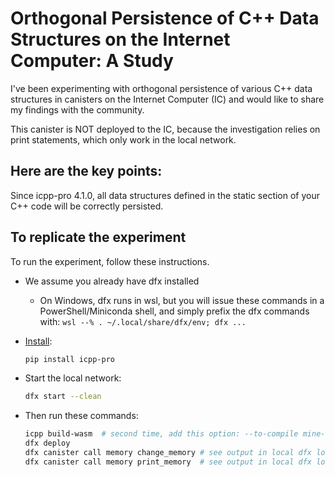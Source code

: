 # Orthogonal Persistence of C++ Data Structures on the Internet Computer: A Study

I've been experimenting with orthogonal persistence of various C++ data structures in canisters on the Internet Computer (IC) and would like to share my findings with the community.

This canister is NOT deployed to the IC, because the investigation relies on print statements, which only work in the local network.

## Here are the key points:

Since icpp-pro 4.1.0, all data structures defined in the static section of your C++ code will be correctly persisted.

## To replicate the experiment

To run the experiment, follow these instructions. 

 - We assume you already have dfx installed
   - On Windows, dfx runs in wsl, but you will issue these commands in a PowerShell/Miniconda shell, and simply prefix the dfx commands with: `wsl --% . ~/.local/share/dfx/env; dfx ...`

- [Install](https://docs.icpp.world/installation.html):  
  ```bash
  pip install icpp-pro
  ```
- Start the local network:
  ```bash
  dfx start --clean
  ```
- Then run these commands:
  ```bash
  icpp build-wasm  # second time, add this option: --to-compile mine-no-lib
  dfx deploy
  dfx canister call memory change_memory # see output in local dfx log window
  dfx canister call memory print_memory  # see output in local dfx log window
  ```